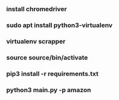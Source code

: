 ### install chromedriver

### sudo apt install python3-virtualenv
### virtualenv scrapper
### source source/bin/activate
### pip3 install -r requirements.txt

### python3 main.py -p amazon

